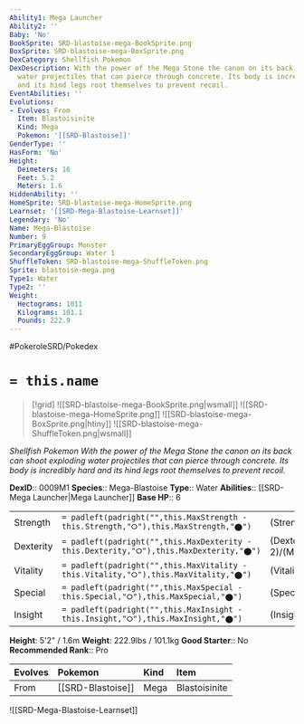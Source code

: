 ```yaml
---
Ability1: Mega Launcher
Ability2: ''
Baby: 'No'
BookSprite: SRD-blastoise-mega-BookSprite.png
BoxSprite: SRD-blastoise-mega-BoxSprite.png
DexCategory: Shellfish Pokemon
DexDescription: With the power of the Mega Stone the canon on its back can shoot exploding
  water projectiles that can pierce through concrete. Its body is incredibly hard
  and its hind legs root themselves to prevent recoil.
EventAbilities: ''
Evolutions:
- Evolves: From
  Item: Blastoisinite
  Kind: Mega
  Pokemon: '[[SRD-Blastoise]]'
GenderType: ''
HasForm: 'No'
Height:
  Deimeters: 16
  Feet: 5.2
  Meters: 1.6
HiddenAbility: ''
HomeSprite: SRD-blastoise-mega-HomeSprite.png
Learnset: '[[SRD-Mega-Blastoise-Learnset]]'
Legendary: 'No'
Name: Mega-Blastoise
Number: 9
PrimaryEggGroup: Monster
SecondaryEggGroup: Water 1
ShuffleToken: SRD-blastoise-mega-ShuffleToken.png
Sprite: blastoise-mega.png
Type1: Water
Type2: ''
Weight:
  Hectograms: 1011
  Kilograms: 101.1
  Pounds: 222.9
---
```


#PokeroleSRD/Pokedex

# `= this.name`

> [!grid]
> ![[SRD-blastoise-mega-BookSprite.png|wsmall]]
> ![[SRD-blastoise-mega-HomeSprite.png]]
> ![[SRD-blastoise-mega-BoxSprite.png|htiny]]
> ![[SRD-blastoise-mega-ShuffleToken.png|wsmall]]


*Shellfish Pokemon*
*With the power of the Mega Stone the canon on its back can shoot exploding water projectiles that can pierce through concrete. Its body is incredibly hard and its hind legs root themselves to prevent recoil.*

**DexID**:: 0009M1
**Species**:: Mega-Blastoise
**Type**:: Water
**Abilities**:: [[SRD-Mega Launcher|Mega Launcher]]
**Base HP**:: 6

|           |                                                                                        |                                          |
| --------- | -------------------------------------------------------------------------------------- | ---------------------------------------- |
| Strength  | `= padleft(padright("",this.MaxStrength - this.Strength,"⭘"),this.MaxStrength,"⬤")`    | (Strength::3)/(MaxStrength::6)   |
| Dexterity | `= padleft(padright("",this.MaxDexterity - this.Dexterity,"⭘"),this.MaxDexterity,"⬤")` | (Dexterity:: 2)/(MaxDexterity::5) |
| Vitality  | `= padleft(padright("",this.MaxVitality - this.Vitality,"⭘"),this.MaxVitality,"⬤")`    | (Vitality::3)/(MaxVitality::7)   |
| Special   | `= padleft(padright("",this.MaxSpecial - this.Special,"⭘"),this.MaxSpecial,"⬤")`       | (Special::3)/(MaxSpecial::6)     |
| Insight   | `= padleft(padright("",this.MaxInsight - this.Insight,"⭘"),this.MaxInsight,"⬤")`       | (Insight::3)/(MaxInsight::6)     |

**Height**: 5'2" / 1.6m
**Weight**: 222.9lbs / 101.1kg
**Good Starter**:: No
**Recommended Rank**:: Pro

| Evolves   | Pokemon           | Kind   | Item          |
|:----------|:------------------|:-------|:--------------|
| From      | [[SRD-Blastoise]] | Mega   | Blastoisinite |

![[SRD-Mega-Blastoise-Learnset]]